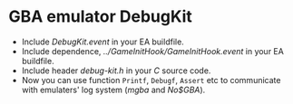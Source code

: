 # GBA emulator DebugKit

- Include *DebugKit.event* in your EA buildfile.
- Include dependence, *../GameInitHook/GameInitHook.event* in your EA buildfile.
- Include header *debug-kit.h* in your *C* source code.
- Now you can use function `Printf`, `Debugf`, `Assert` etc to communicate with emulaters' log system (*mgba* and *No$GBA*).
